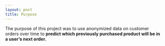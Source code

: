 ```yaml
---
layout: post
title: Purpose
---
```

The purpose of this project was to use anonymized data on customer orders over time to **predict which previously purchased product will be in a user’s next order.**


